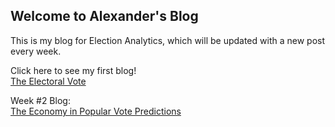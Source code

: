 ## Welcome to Alexander's Blog

This is my blog for Election Analytics, which will be updated with a new post every week.

Click here to see my first blog!                                                               
[The Electoral Vote](First_Blog.md)

Week #2 Blog:                                                                                               
[The Economy in Popular Vote Predictions](Second_Blog_Economy.md)


 
